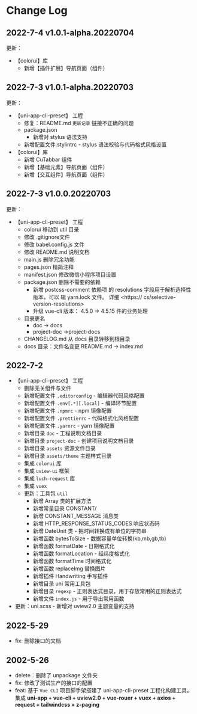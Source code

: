 <!--
 * @Author: cest
 * @Date: 2022-07-02 12:33:28
 * @LastEditTime: 2022-07-04 21:46:47
 * @LastEditors: cest
 * @FilePath: /uni-app-cli/CHANGELOG.md
 * @Description: 更新日志
-->
# Change Log

## 2022-7-4 v1.0.1-alpha.20220704

更新：

- 【colorui】库
  - 新增【插件扩展】导航页面（组件）

## 2022-7-3 v1.0.1-alpha.20220703

更新：

- 【uni-app-cli-preset】 工程
  - 修复：README.md `更新记录` 链接不正确的问题
  - package.json
    - 新增对 stylus 语法支持
  - 新增配置文件.stylintrc - stylus 语法校验与代码格式风格设置  
- 【colorui】库
  - 新增 CuTabbar 组件
  - 新增【基础元素】导航页面（组件）
  - 新增【交互组件】导航页面（组件）

## 2022-7-3 v1.0.0.20220703

 更新：

- 【uni-app-cli-preset】 工程
  - colorui 移动到 util 目录
  - 修改 .gitignore文件
  - 修改 babel.config.js 文件
  - 修改 README.md 说明文档
  - main.js 删除冗余功能
  - pages.json 精简注释
  - manifest.json 修改微信小程序项目设置
  - package.json 删除不需要的依赖
    - 新增 postcss-comment 依赖项
  的 resolutions 字段用于解析选择性版本，可以 辑 yarn.lock 文件。 详细 <https://  cs/selective-version-resolutions>
    - 升级 vue-cli 版本： 4.5.0 -> 4.5.15
  件的业务处理
  - 目录更名
    - doc -> docs
    - project-doc ->project-docs
  - CHANGELOG.md 从 docs 目录转移到根目录
  - docs 目录：文件名变更 README.md -> index.md

## 2022-7-2

- 【uni-app-cli-preset】 工程
  - 删除无关组件与文件
  - 新增配置文件 `.editorconfig` - 编辑器代码风格配置
  - 新增配置文件 `.env[.*][.local]` - 编译环节配置
  - 新增配置文件 `.npmrc` - npm 镜像配置
  - 新增配置文件 `.prettierrc` - 代码格式化风格配置
  - 新增配置文件 `.yarnrc` - yarn 镜像配置
  - 新增目录 `doc` - 工程说明文档目录
  - 新增目录 `project-doc` - 创建项目说明文档目录
  - 新增目录 `assets` 资源文件目录
  - 新增目录 `assets/theme` 主题样式目录
  - 集成 `colorui` 库
  - 集成 `uview-ui` 框架
  - 集成 `luch-request` 库
  - 集成 `vuex`
  - 更新：工具包 `util`
    - 新增 Array 类的扩展方法
    - 新增常量目录 CONSTANT/
    - 新增 CONSTANT_MESSAGE 消息类
    - 新增 HTTP_RESPONSE_STATUS_CODES 响应状态码
    - 新增 DateUnit 类 - 把时间转换成有单位的字符串
    - 新增函数 bytesToSize - 数据容量单位转换(kb,mb,gb,tb)
    - 新增函数 formatDate - 日期格式化
    - 新增函数 formatLocation - 经纬度格式化
    - 新增函数 formatTime 时间格式化
    - 新增函数 replaceImg 替换图片
    - 新增插件 Handwriting 手写插件
    - 新增目录 uni 常用工具包
    - 新增目录 `regexp` - 正则表达式目录，用于存放常用的正则表达式
    - 新增文件 `index.js` - 用于导出常用函数
- 更新：uni.scss - 新增对 uview2.0 主题变量的支持

## 2022-5-29

- fix: 删除接口的文档

## 2002-5-26

- delete：删除了 unpackage 文件夹
- fix: 修改了测试生产的接口的配置
- feat: 基于 `Vue CLI` 项目脚手架搭建了 uni-app-cli-preset 工程化构建工具。集成 **uni-app + vue-cli + uview2.0 + vue-rouer + vuex + axios + request + tailwindcss + z-paging**
